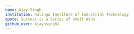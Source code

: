 ```yaml
---
name: Ajay Singh
institution: Kalinga Institute of Industrial Technology
quote: Success is a Series of Small Wins.
github_user: Ajaynsingh1
---
```

